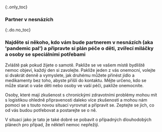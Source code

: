 {:.only_toc}
### Partner v nesnázích

{:.do.no_toc}
### Najděte si někoho, kdo vám bude partnerem v nesnázích (aka 'pandemic pal') a připravte si plán péče o děti, zvířecí miláčky a osoby se speciálními potřebami

Zvláště pak pokud žijete o samotě. Pakliže se ve vašem místě bydliště nemoc objeví, každý den si zavolejte. Pakliže jeden z vás onemocní, volejte si dvakrát denně a vymyslete, jak druhému můžete přinést jídlo a medikamenty bez toho, abyste přišli do kontaktu. Mějte určeno, kdo se může starat o vaše děti nebo osoby ve vaší péči, pakliže onemocníte.

Osoby, které mají zkušenost s chronickými zdravotními problémy mohou mít s logistikou ohledně připravenosti daleko více zkušeností a mohou nám pomoci se s touto novou situací vyrovnat a připravit se. Zeptejte se jich, co od vás budou potřebovat a postarejte se o ně.

V situaci jako je tato je také dobré se pobavit o případných dlouhodobých plánech pro případ, že někteří nemoc nepřežijí.
